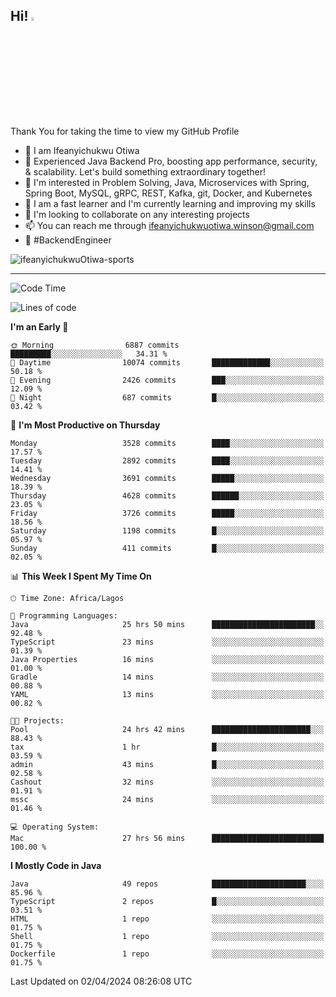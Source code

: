 <!-- BLOG-POST-LIST:START --><!-- BLOG-POST-LIST:END -->

## Hi! <img src="https://media.giphy.com/media/hvRJCLFzcasrR4ia7z/giphy.gif" width="4%"> 

Thank You for taking the time to view my GitHub Profile

- 👋 I am Ifeanyichukwu Otiwa
- 🚀 Experienced Java Backend Pro, boosting app performance, security, & scalability. Let's build something extraordinary together!
- 👀 I'm interested in Problem Solving, Java, Microservices with Spring, Spring Boot, MySQL, gRPC, REST, Kafka, git, Docker, and Kubernetes
- 🌱 I am a fast learner and I'm currently learning and improving my skills
- 💞️ I'm looking to collaborate on any interesting projects
- 📫 You can reach me through ifeanyichukwuotiwa.winson@gmail.com
- 🚀 #BackendEngineer

<p align="left" marginTop="10px"> <img src="https://komarev.com/ghpvc/?username=ifeanyichukwuOtiwa-sports&label=Profile%20views&color=0e75b6&style=for-the-badge" alt="ifeanyichukwuOtiwa-sports" /> </p>

***

<!--START_SECTION:waka-->
![Code Time](http://img.shields.io/badge/Code%20Time-2%2C364%20hrs%206%20mins-blue)

![Lines of code](https://img.shields.io/badge/From%20Hello%20World%20I%27ve%20Written-4.6%20million%20lines%20of%20code-blue)

**I'm an Early 🐤** 

```text
🌞 Morning                6887 commits        █████████░░░░░░░░░░░░░░░░   34.31 % 
🌆 Daytime                10074 commits       █████████████░░░░░░░░░░░░   50.18 % 
🌃 Evening                2426 commits        ███░░░░░░░░░░░░░░░░░░░░░░   12.09 % 
🌙 Night                  687 commits         █░░░░░░░░░░░░░░░░░░░░░░░░   03.42 % 
```
📅 **I'm Most Productive on Thursday** 

```text
Monday                   3528 commits        ████░░░░░░░░░░░░░░░░░░░░░   17.57 % 
Tuesday                  2892 commits        ████░░░░░░░░░░░░░░░░░░░░░   14.41 % 
Wednesday                3691 commits        █████░░░░░░░░░░░░░░░░░░░░   18.39 % 
Thursday                 4628 commits        ██████░░░░░░░░░░░░░░░░░░░   23.05 % 
Friday                   3726 commits        █████░░░░░░░░░░░░░░░░░░░░   18.56 % 
Saturday                 1198 commits        █░░░░░░░░░░░░░░░░░░░░░░░░   05.97 % 
Sunday                   411 commits         █░░░░░░░░░░░░░░░░░░░░░░░░   02.05 % 
```


📊 **This Week I Spent My Time On** 

```text
🕑︎ Time Zone: Africa/Lagos

💬 Programming Languages: 
Java                     25 hrs 50 mins      ███████████████████████░░   92.48 % 
TypeScript               23 mins             ░░░░░░░░░░░░░░░░░░░░░░░░░   01.39 % 
Java Properties          16 mins             ░░░░░░░░░░░░░░░░░░░░░░░░░   01.00 % 
Gradle                   14 mins             ░░░░░░░░░░░░░░░░░░░░░░░░░   00.88 % 
YAML                     13 mins             ░░░░░░░░░░░░░░░░░░░░░░░░░   00.82 % 

🐱‍💻 Projects: 
Pool                     24 hrs 42 mins      ██████████████████████░░░   88.43 % 
tax                      1 hr                █░░░░░░░░░░░░░░░░░░░░░░░░   03.59 % 
admin                    43 mins             █░░░░░░░░░░░░░░░░░░░░░░░░   02.58 % 
Cashout                  32 mins             ░░░░░░░░░░░░░░░░░░░░░░░░░   01.91 % 
mssc                     24 mins             ░░░░░░░░░░░░░░░░░░░░░░░░░   01.46 % 

💻 Operating System: 
Mac                      27 hrs 56 mins      █████████████████████████   100.00 % 
```

**I Mostly Code in Java** 

```text
Java                     49 repos            █████████████████████░░░░   85.96 % 
TypeScript               2 repos             █░░░░░░░░░░░░░░░░░░░░░░░░   03.51 % 
HTML                     1 repo              ░░░░░░░░░░░░░░░░░░░░░░░░░   01.75 % 
Shell                    1 repo              ░░░░░░░░░░░░░░░░░░░░░░░░░   01.75 % 
Dockerfile               1 repo              ░░░░░░░░░░░░░░░░░░░░░░░░░   01.75 % 
```




 Last Updated on 02/04/2024 08:26:08 UTC
<!--END_SECTION:waka-->

<!--
<p align="center">
![trophy](https://github-profile-trophy.vercel.app/?username=ifeanyichukwuOtiwa-sports&theme=onedark) (https://github.com/ryo-ma/github-profile-trophy)
</p>
-->

<!---
ifeanyi-otiwa/ifeanyi-otiwa is a ✨ special ✨ repository because its `README.md` (this file) appears on your GitHub profile.
You can click the Preview link to take a look at your changes.
--->
